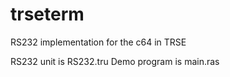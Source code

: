 # trseterm
RS232 implementation for the c64 in TRSE

RS232 unit is RS232.tru
Demo program is main.ras
